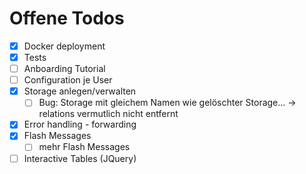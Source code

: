 # Offene Todos

* [x] Docker deployment
* [x] Tests
* [ ] Anboarding Tutorial
* [ ] Configuration je User
* [x] Storage anlegen/verwalten
  * [ ] Bug: Storage mit gleichem Namen wie gelöschter Storage... -> relations vermutlich nicht entfernt
* [x] Error handling - forwarding
* [x] Flash Messages
  * [ ] mehr Flash Messages
* [ ] Interactive Tables (JQuery)